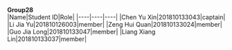 **Group28**  
|Name|Student ID|Role|
|----|----|----|
|Chen Yu Xin|201810133043|captain|
|Li Jia Yu|201810126003|member|
|Zeng Hui Quan|201810133024|member|
|Guo Jia Long|201810133047|member|
|Liang Xiang Lin|201810133037|member|
